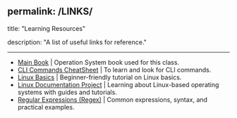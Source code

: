 permalink: /LINKS/
---

title: "Learning Resources"

description: "A list of useful links for reference."

---

- [Main Book](https://www.amazon.com/Operating-System-Concepts-Abraham-Silberschatz/dp/111980036X) | Operation System book used for this class.
- [CLI Commands CheatSheet](https://cheatography.com/davechild/cheat-sheets/linux-command-line/) | To learn and look for CLI commands.
- [Linux Basics](https://youtu.be/CpTfQ-q6MPU) | Beginner-friendly tutorial on Linux basics.
- [Linux Documentation Project](https://www.tldp.org/) | Learning about Linux-based operating systems with guides and tutorials.
- [Regular Expressions (Regex)](https://www.youtube.com/watch?v=bgBWp9EIlMM) | Common expressions, syntax, and practical examples.
